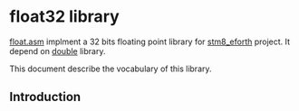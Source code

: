 <!--
TITLE: float.md 
This file is part of stm8_eforth project. 
Author: Jacques Deschênes
Copyright Jacques Deschênes, 2021
-->
# float32 library 

[float.asm](float.asm) implment a 32 bits floating point library for [stm8_eforth](stm8_ef.asm) project. It depend on [double](double.asm) library.

This document describe the vocabulary of this library.

## Introduction 

